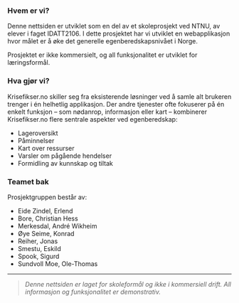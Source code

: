 ### Hvem er vi?

Denne nettsiden er utviklet som en del av et skoleprosjekt ved NTNU, av elever i faget IDATT2106. I dette prosjektet har vi utviklet en webapplikasjon hvor målet er å øke det generelle egenberedskapsnivået i Norge. 

Prosjektet er ikke kommersielt, og all funksjonalitet er utviklet for læringsformål.

### Hva gjør vi?

Krisefikser.no skiller seg fra eksisterende løsninger ved å samle alt brukeren trenger i én helhetlig applikasjon. Der andre tjenester ofte fokuserer på én enkelt funksjon – som nødanrop, informasjon eller kart – kombinerer Krisefikser.no flere sentrale aspekter ved egenberedskap:

- Lageroversikt
- Påminnelser
- Kart over ressurser
- Varsler om pågående hendelser
- Formidling av kunnskap og tiltak

### Teamet bak

Prosjektgruppen består av:

- Eide Zindel, Erlend
- Bore, Christian Hess
- Merkesdal, André Wikheim
- Øye Seime, Konrad
- Reiher, Jonas
- Smestu, Eskild
- Spook, Sigurd
- Sundvoll Moe, Ole-Thomas

---

> *Denne nettsiden er laget for skoleformål og ikke i kommersiell drift. All informasjon og funksjonalitet er demonstrativ.*
